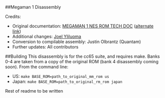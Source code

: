 ##Megaman 1 Disassembly

Credits:
- Original documentation: [MEGAMAN 1 NES ROM TECH DOC](http://worldofwarcraftbeta.0catch.com/nes/megm1rom.txt) ([alternate link](https://www.nesdev.org/megm1rom.txt))
- Additional changes: [Joel Yliluoma](http://bisqwit.iki.fi/jutut/megamansource/)
- Conversion to compilable assembly: Justin Olbrantz (Quantam)
- Further updates: All contributors

##Building
This disassembly is for the cc65 suite, and requires make. Banks 0-4 are taken from a copy of the original ROM (bank 4 disassembly coming soon). From the command line:
- US: `make BASE_ROM=path_to_original_mm_rom us`
- Japan: `make BASE_ROM=path_to_original_rm_rom japan`

Rest of readme to be written
